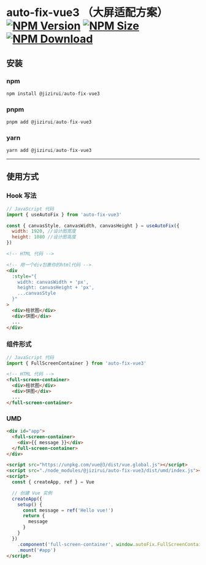 # auto-fix-vue3 （大屏适配方案） [![NPM Version][npm-image]][npm-url] [![NPM Size][size-image]][size-url] [![NPM Download][downloads-image]][downloads-url]

[size-image]: https://badgen.net/bundlephobia/minzip/@jizirui/auto-fix-vue3
[size-url]: https://bundlephobia.com/result?p=@jizirui/auto-fix-vue3
[npm-image]: https://badgen.net/npm/v/@jizirui/auto-fix-vue3
[npm-url]: https://npmjs.org/package/@jizirui/auto-fix-vue3
[downloads-image]: https://badgen.net/npm/dt/auto-fix-vue3
[downloads-url]: https://npmjs.org/package/@jizirui/auto-fix-vue3

## 安装

### npm

```js
npm install @jizirui/auto-fix-vue3
```

### pnpm

```js
pnpm add @jizirui/auto-fix-vue3
```

### yarn

```js
yarn add @jizirui/auto-fix-vue3
```

---

## 使用方式

### Hook 写法

```js
// JavaScript 代码
import { useAutoFix } from 'auto-fix-vue3'

const { canvasStyle, canvasWidth, canvasHeight } = useAutoFix({
  width: 1920, //设计图宽度
  height: 1080 //设计图高度
})
```

```html
<!-- HTML 代码 -->

<!-- 用一个div包裹你的html代码 -->
<div
  :style="{
    width: canvasWidth + 'px',
    height: canvasHeight + 'px',
    ...canvasStyle
  }"
>
  <div>柱状图</div>
  <div>饼图</div>
  ...
</div>
```

### 组件形式

```js
// JavaScript 代码
import { FullScreenContainer } from 'auto-fix-vue3'
```

```html
<!-- HTML 代码 -->
<full-screen-container>
  <div>柱状图</div>
  <div>饼图</div>
  ...
</full-screen-container>
```

### UMD

```html
<div id="app">
  <full-screen-container>
    <div>{{ message }}</div>
  </full-screen-container>
</div>

<script src="https://unpkg.com/vue@3/dist/vue.global.js"></script>
<script src="./node_modules/@jizirui/auto-fix-vue3/dist/umd/index.js"></script>
<script>
  const { createApp, ref } = Vue

  // 创建 Vue 实例
  createApp({
    setup() {
      const message = ref('Hello vue!')
      return {
        message
      }
    }
  })
    .component('full-screen-container', window.autoFix.FullScreenContainer)
    .mount('#app')
</script>
```
